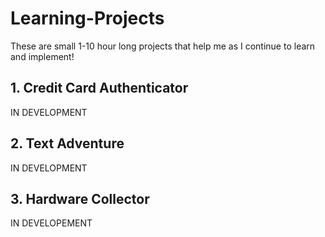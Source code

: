 # Learning-Projects
These are small 1-10 hour long projects that help me as I continue to learn and implement!

## 1. Credit Card Authenticator
IN DEVELOPMENT

## 2. Text Adventure
IN DEVELOPMENT

## 3. Hardware Collector
IN DEVELOPEMENT
